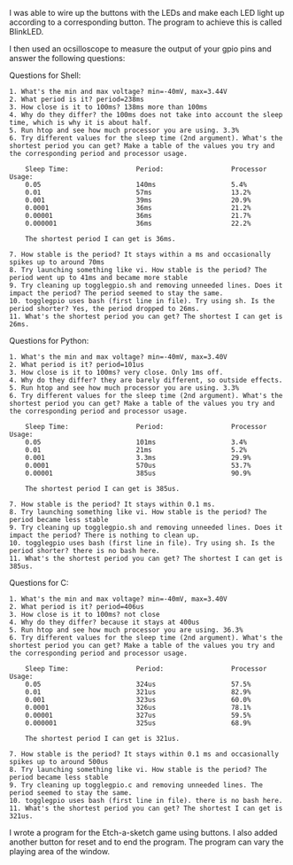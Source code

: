 I was able to wire up the buttons with the LEDs and make each LED light up according to a corresponding button. 
The program to achieve this is called BlinkLED.

I then used an ocsilloscope to measure the output of your gpio pins and answer the following questions:

Questions for Shell:
    
    1. What's the min and max voltage? min=-40mV, max=3.44V
    2. What period is it? period=238ms
    3. How close is it to 100ms? 138ms more than 100ms
    4. Why do they differ? the 100ms does not take into account the sleep time, which is why it is about half.
    5. Run htop and see how much processor you are using. 3.3%
    6. Try different values for the sleep time (2nd argument). What's the shortest period you can get? Make a table of the values you try and the corresponding period and processor usage.
    
        Sleep Time:                 Period:                 Processor Usage:
        0.05                        140ms                   5.4%
        0.01                        57ms                    13.2%
        0.001                       39ms                    20.9%
        0.0001                      36ms                    21.2%
        0.00001                     36ms                    21.7%
        0.000001                    36ms                    22.2%
        
        The shortest period I can get is 36ms.
    
    7. How stable is the period? It stays within a ms and occasionally spikes up to around 70ms
    8. Try launching something like vi. How stable is the period? The period went up to 41ms and became more stable
    9. Try cleaning up togglegpio.sh and removing unneeded lines. Does it impact the period? The period seemed to stay the same.
    10. togglegpio uses bash (first line in file). Try using sh. Is the period shorter? Yes, the period dropped to 26ms.
    11. What's the shortest period you can get? The shortest I can get is 26ms.
    
Questions for Python:
    
    1. What's the min and max voltage? min=-40mV, max=3.40V
    2. What period is it? period=101us
    3. How close is it to 100ms? very close. Only 1ms off.
    4. Why do they differ? they are barely different, so outside effects.
    5. Run htop and see how much processor you are using. 3.3%
    6. Try different values for the sleep time (2nd argument). What's the shortest period you can get? Make a table of the values you try and the corresponding period and processor usage.
    
        Sleep Time:                 Period:                 Processor Usage:
        0.05                        101ms                   3.4%
        0.01                        21ms                    5.2%
        0.001                       3.3ms                   29.9%
        0.0001                      570us                   53.7%
        0.00001                     385us                   90.9%
        
        The shortest period I can get is 385us.
    
    7. How stable is the period? It stays within 0.1 ms.
    8. Try launching something like vi. How stable is the period? The period became less stable
    9. Try cleaning up togglegpio.sh and removing unneeded lines. Does it impact the period? There is nothing to clean up.
    10. togglegpio uses bash (first line in file). Try using sh. Is the period shorter? there is no bash here.
    11. What's the shortest period you can get? The shortest I can get is 385us.
    
Questions for C:
    
    1. What's the min and max voltage? min=-40mV, max=3.40V
    2. What period is it? period=406us
    3. How close is it to 100ms? not close
    4. Why do they differ? because it stays at 400us
    5. Run htop and see how much processor you are using. 36.3%
    6. Try different values for the sleep time (2nd argument). What's the shortest period you can get? Make a table of the values you try and the corresponding period and processor usage.
    
        Sleep Time:                 Period:                 Processor Usage:
        0.05                        324us                   57.5%
        0.01                        321us                   82.9%
        0.001                       323us                   60.0%
        0.0001                      326us                   78.1%
        0.00001                     327us                   59.5%
        0.000001                    325us                   68.9%
        
        The shortest period I can get is 321us.
    
    7. How stable is the period? It stays within 0.1 ms and occasionally spikes up to around 500us
    8. Try launching something like vi. How stable is the period? The period became less stable
    9. Try cleaning up togglegpio.c and removing unneeded lines. The period seemed to stay the same.
    10. togglegpio uses bash (first line in file). there is no bash here.
    11. What's the shortest period you can get? The shortest I can get is 321us.
    
I wrote a program for the Etch-a-sketch game using buttons. 
I also added another button for reset and to end the program.
The program can vary the playing area of the window.

    
